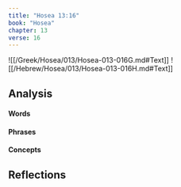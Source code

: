 ```yaml
---
title: "Hosea 13:16"
book: "Hosea"
chapter: 13
verse: 16
---
```

![[/Greek/Hosea/013/Hosea-013-016G.md#Text]]
![[/Hebrew/Hosea/013/Hosea-013-016H.md#Text]]

## Analysis

#### Words

#### Phrases

#### Concepts

## Reflections
